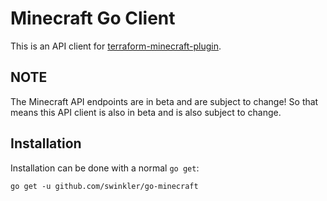 Minecraft Go Client
==============================

This is an API client for [terraform-minecraft-plugin](https://github.com/scottwinkler/terraform-minecraft-plugin).

## NOTE

The Minecraft API endpoints are in beta and are subject to change!
So that means this API client is also in beta and is also subject to change.

## Installation

Installation can be done with a normal `go get`:

```
go get -u github.com/swinkler/go-minecraft
```
